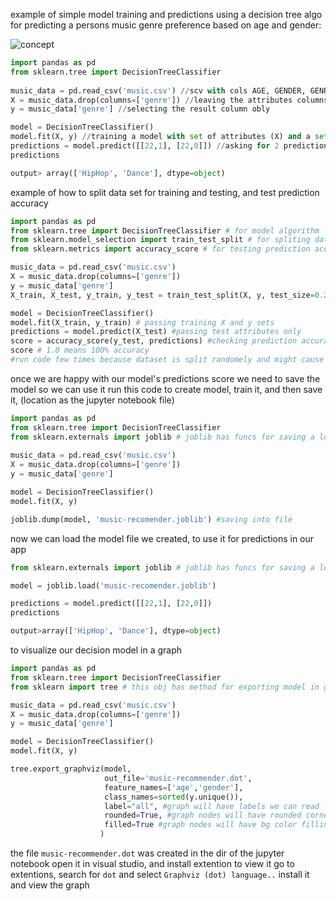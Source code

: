 example of simple model training and predictions using a decision tree algo
for predicting a persons music genre preference based on age and gender:

![concept](https://d1rwhvwstyk9gu.cloudfront.net/2019/02/Decision-Trees.jpg)

```python
import pandas as pd
from sklearn.tree import DecisionTreeClassifier
    
music_data = pd.read_csv('music.csv') //scv with cols AGE, GENDER, GENRE 
X = music_data.drop(columns=['genre']) //leaving the attributes columns only
y = music_data['genre'] //selecting the result column obly

model = DecisionTreeClassifier()
model.fit(X, y) //training a model with set of attributes (X) and a set of results (y)
predictions = model.predict([[22,1], [22,0]]) //asking for 2 predictions based on 2 cols (age and gender)
predictions 

output> array(['HipHop', 'Dance'], dtype=object)
```

example of how to split data set for training and testing, and test prediction accuracy
```python
import pandas as pd
from sklearn.tree import DecisionTreeClassifier # for model algorithm
from sklearn.model_selection import train_test_split # for spliting dataset
from sklearn.metrics import accuracy_score # for testing prediction accuracy

music_data = pd.read_csv('music.csv')
X = music_data.drop(columns=['genre'])
y = music_data['genre']
X_train, X_test, y_train, y_test = train_test_split(X, y, test_size=0.2) #splitting 20% of data for testing set

model = DecisionTreeClassifier()
model.fit(X_train, y_train) # passing training X and y sets
predictions = model.predict(X_test) #passing test attributes only
score = accuracy_score(y_test, predictions) #checking prediction accuracy
score # 1.0 means 100% accuracy
#run code few times because dataset is split randomely and might cause different score each run
```

once we are happy with our model's predictions score we need to save the model so we can use it
run this code to create model, train it, and then save it, (location as the jupyter notebook file)
```python
import pandas as pd
from sklearn.tree import DecisionTreeClassifier
from sklearn.externals import joblib # joblib has funcs for saving a loading models
    
music_data = pd.read_csv('music.csv') 
X = music_data.drop(columns=['genre'])
y = music_data['genre'] 

model = DecisionTreeClassifier()
model.fit(X, y) 

joblib.dump(model, 'music-recomender.joblib') #saving into file
```

now we can load the model file we created, to use it for predictions in our app
```python
from sklearn.externals import joblib # joblib has funcs for saving a loading models

model = joblib.load('music-recomender.joblib')

predictions = model.predict([[22,1], [22,0]]) 
predictions 

output>array(['HipHop', 'Dance'], dtype=object)
```

to visualize our decision model in a graph
```python
import pandas as pd
from sklearn.tree import DecisionTreeClassifier
from sklearn import tree # this obj has method for exporting model in graphical format

music_data = pd.read_csv('music.csv') 
X = music_data.drop(columns=['genre']) 
y = music_data['genre'] 

model = DecisionTreeClassifier()
model.fit(X, y)

tree.export_graphviz(model, 
                     out_file='music-recommender.dot',
                     feature_names=['age','gender'],
                     class_names=sorted(y.unique()),
                     label="all", #graph will have labels we can read
                     rounded=True, #graph nodes will have rounded corners
                     filled=True #graph nodes will have bg color filling
                    )
```
the file `music-recommender.dot` was created in the dir of the jupyter notebook
open it in visual studio, and install extention to view it
go to extentions, search for `dot` and select `Graphviz (dot) language..` install it and view the graph
